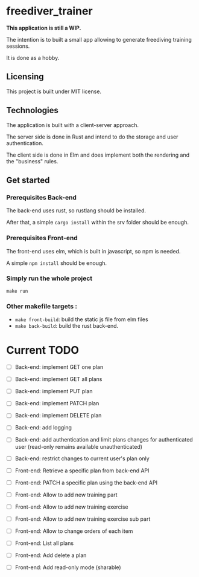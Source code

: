 # freediver_trainer

**This application is still a WIP.**

The intention is to built a small app allowing to generate freediving training sessions.

It is done as a hobby.

## Licensing

This project is built under MIT license.

## Technologies

The application is built with a client-server approach.

The server side is done in Rust and intend to do the storage and user authentication.

The client side is done in Elm and does implement both the rendering and the "business" rules.

## Get started

### Prerequisites Back-end

The back-end uses rust, so rustlang should be installed.

After that, a simple `cargo install` within the srv folder should be enough.

### Prerequisites Front-end

The front-end uses elm, which is built in javascript, so npm is needed.

A simple `npm install` should be enough.


### Simply run the whole project

`make run`

### Other makefile targets :

- `make front-build`: build the static js file from elm files 
- `make back-build`: build the rust back-end.

# Current TODO

- [ ] Back-end: implement GET one plan
- [ ] Back-end: implement GET all plans
- [ ] Back-end: implement PUT plan
- [ ] Back-end: implement PATCH plan
- [ ] Back-end: implement DELETE plan
- [ ] Back-end: add logging
- [ ] Back-end: add authentication and limit plans changes for authenticated user (read-only remains available unauthenticated)
- [ ] Back-end: restrict changes to current user's plan only
- [ ] Front-end: Retrieve a specific plan from back-end API
- [ ] Front-end: PATCH a specific plan using the back-end API
- [ ] Front-end: Allow to add new training part
- [ ] Front-end: Allow to add new training exercise
- [ ] Front-end: Allow to add new training exercise sub part
- [ ] Front-end: Allow to change orders of each item
- [ ] Front-end: List all plans
- [ ] Front-end: Add delete a plan
- [ ] Front-end: Add read-only mode (sharable)

